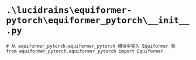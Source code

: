 # `.\lucidrains\equiformer-pytorch\equiformer_pytorch\__init__.py`

```
# 从 equiformer_pytorch.equiformer_pytorch 模块中导入 Equiformer 类
from equiformer_pytorch.equiformer_pytorch import Equiformer
```